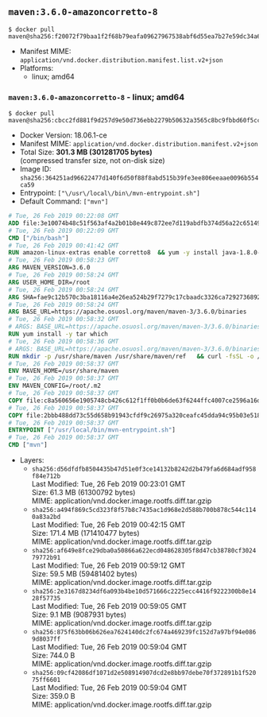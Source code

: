 ## `maven:3.6.0-amazoncorretto-8`

```console
$ docker pull maven@sha256:f20072f79baa1f2f68b79eafa09627967538abf6d55ea7b27e59dc34a6421886
```

-	Manifest MIME: `application/vnd.docker.distribution.manifest.list.v2+json`
-	Platforms:
	-	linux; amd64

### `maven:3.6.0-amazoncorretto-8` - linux; amd64

```console
$ docker pull maven@sha256:cbcc2fd881f9d257d9e50d736ebb2279b50632a3565c8bc9fbbd60f5ccb720e5
```

-	Docker Version: 18.06.1-ce
-	Manifest MIME: `application/vnd.docker.distribution.manifest.v2+json`
-	Total Size: **301.3 MB (301281705 bytes)**  
	(compressed transfer size, not on-disk size)
-	Image ID: `sha256:364251ad96622477d140f6d50f88f8abd515b39fe3ee806eeaae0096b554ca59`
-	Entrypoint: `["\/usr\/local\/bin\/mvn-entrypoint.sh"]`
-	Default Command: `["mvn"]`

```dockerfile
# Tue, 26 Feb 2019 00:22:08 GMT
ADD file:3e10074b48c51f563af4a2b01b8e449c872ee7d119abdfb374d56a22c65149f0 in / 
# Tue, 26 Feb 2019 00:22:09 GMT
CMD ["/bin/bash"]
# Tue, 26 Feb 2019 00:41:42 GMT
RUN amazon-linux-extras enable corretto8  && yum -y install java-1.8.0-amazon-corretto-devel-1.8.0_202.b08-1.amzn2  && yum clean all
# Tue, 26 Feb 2019 00:58:23 GMT
ARG MAVEN_VERSION=3.6.0
# Tue, 26 Feb 2019 00:58:24 GMT
ARG USER_HOME_DIR=/root
# Tue, 26 Feb 2019 00:58:24 GMT
ARG SHA=fae9c12b570c3ba18116a4e26ea524b29f7279c17cbaadc3326ca72927368924d9131d11b9e851b8dc9162228b6fdea955446be41207a5cfc61283dd8a561d2f
# Tue, 26 Feb 2019 00:58:24 GMT
ARG BASE_URL=https://apache.osuosl.org/maven/maven-3/3.6.0/binaries
# Tue, 26 Feb 2019 00:58:32 GMT
# ARGS: BASE_URL=https://apache.osuosl.org/maven/maven-3/3.6.0/binaries MAVEN_VERSION=3.6.0 SHA=fae9c12b570c3ba18116a4e26ea524b29f7279c17cbaadc3326ca72927368924d9131d11b9e851b8dc9162228b6fdea955446be41207a5cfc61283dd8a561d2f USER_HOME_DIR=/root
RUN yum install -y tar which
# Tue, 26 Feb 2019 00:58:36 GMT
# ARGS: BASE_URL=https://apache.osuosl.org/maven/maven-3/3.6.0/binaries MAVEN_VERSION=3.6.0 SHA=fae9c12b570c3ba18116a4e26ea524b29f7279c17cbaadc3326ca72927368924d9131d11b9e851b8dc9162228b6fdea955446be41207a5cfc61283dd8a561d2f USER_HOME_DIR=/root
RUN mkdir -p /usr/share/maven /usr/share/maven/ref   && curl -fsSL -o /tmp/apache-maven.tar.gz ${BASE_URL}/apache-maven-${MAVEN_VERSION}-bin.tar.gz   && echo "${SHA}  /tmp/apache-maven.tar.gz" | sha512sum -c -   && tar -xzf /tmp/apache-maven.tar.gz -C /usr/share/maven --strip-components=1   && rm -f /tmp/apache-maven.tar.gz   && ln -s /usr/share/maven/bin/mvn /usr/bin/mvn
# Tue, 26 Feb 2019 00:58:37 GMT
ENV MAVEN_HOME=/usr/share/maven
# Tue, 26 Feb 2019 00:58:37 GMT
ENV MAVEN_CONFIG=/root/.m2
# Tue, 26 Feb 2019 00:58:37 GMT
COPY file:c8a560656e1905748cb426c612f1ff0b0b6de63f6244ffc4007ce2596a16de58 in /usr/local/bin/mvn-entrypoint.sh 
# Tue, 26 Feb 2019 00:58:37 GMT
COPY file:2bbb488dd73c55d658b91943cfdf9c26975a320ceafc45dda94c95b03e518ad3 in /usr/share/maven/ref/ 
# Tue, 26 Feb 2019 00:58:37 GMT
ENTRYPOINT ["/usr/local/bin/mvn-entrypoint.sh"]
# Tue, 26 Feb 2019 00:58:37 GMT
CMD ["mvn"]
```

-	Layers:
	-	`sha256:d56dfdfb8504435b47d51e0f3ce14132b8242d2b479fa6d684adf958f84e712b`  
		Last Modified: Tue, 26 Feb 2019 00:23:01 GMT  
		Size: 61.3 MB (61300792 bytes)  
		MIME: application/vnd.docker.image.rootfs.diff.tar.gzip
	-	`sha256:a494f869c5cd323f8f57b8c7435ac1d968e2d588b700b878c544c1140a83a2bd`  
		Last Modified: Tue, 26 Feb 2019 00:42:15 GMT  
		Size: 171.4 MB (171410477 bytes)  
		MIME: application/vnd.docker.image.rootfs.diff.tar.gzip
	-	`sha256:af649e8fce29dba0a50866a622ecd048628305f8d47cb38780cf302479772b91`  
		Last Modified: Tue, 26 Feb 2019 00:59:12 GMT  
		Size: 59.5 MB (59481402 bytes)  
		MIME: application/vnd.docker.image.rootfs.diff.tar.gzip
	-	`sha256:2e3167d8234df6a093b4be10d571666c2225ecc4416f9222300b8e1428f57735`  
		Last Modified: Tue, 26 Feb 2019 00:59:05 GMT  
		Size: 9.1 MB (9087931 bytes)  
		MIME: application/vnd.docker.image.rootfs.diff.tar.gzip
	-	`sha256:875f63bb06b626ea7624140dc2fc674a469239fc152d7a97bf94e0869d8037ff`  
		Last Modified: Tue, 26 Feb 2019 00:59:04 GMT  
		Size: 744.0 B  
		MIME: application/vnd.docker.image.rootfs.diff.tar.gzip
	-	`sha256:09cf42086df1071d2e508914907dcd2e8bb97debe70f372891b1f52075ff6601`  
		Last Modified: Tue, 26 Feb 2019 00:59:04 GMT  
		Size: 359.0 B  
		MIME: application/vnd.docker.image.rootfs.diff.tar.gzip
